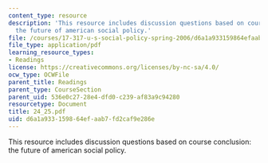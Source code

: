 ```yaml
---
content_type: resource
description: 'This resource includes discussion questions based on course conclusion:
  the future of american social policy.'
file: /courses/17-317-u-s-social-policy-spring-2006/d6a1a933159864efaab7fd2caf9e286e_24_25.pdf
file_type: application/pdf
learning_resource_types:
- Readings
license: https://creativecommons.org/licenses/by-nc-sa/4.0/
ocw_type: OCWFile
parent_title: Readings
parent_type: CourseSection
parent_uid: 536e0c27-28e4-dfd0-c239-af83a9c94280
resourcetype: Document
title: 24_25.pdf
uid: d6a1a933-1598-64ef-aab7-fd2caf9e286e
---
```

This resource includes discussion questions based on course conclusion: the future of american social policy.